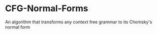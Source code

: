 # CFG-Normal-Forms
An algorithm that transforms any context free grammar to its Chomsky's normal form
